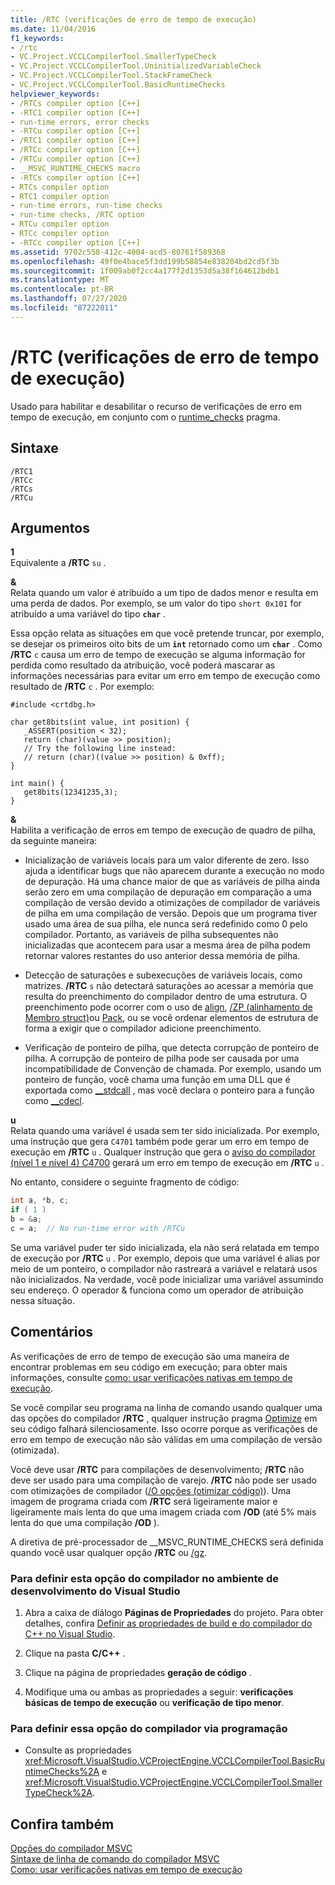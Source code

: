 ```yaml
---
title: /RTC (verificações de erro de tempo de execução)
ms.date: 11/04/2016
f1_keywords:
- /rtc
- VC.Project.VCCLCompilerTool.SmallerTypeCheck
- VC.Project.VCCLCompilerTool.UninitializedVariableCheck
- VC.Project.VCCLCompilerTool.StackFrameCheck
- VC.Project.VCCLCompilerTool.BasicRuntimeChecks
helpviewer_keywords:
- /RTCs compiler option [C++]
- -RTC1 compiler option [C++]
- run-time errors, error checks
- -RTCu compiler option [C++]
- /RTC1 compiler option [C++]
- /RTCc compiler option [C++]
- /RTCu compiler option [C++]
- __MSVC_RUNTIME_CHECKS macro
- -RTCs compiler option [C++]
- RTCs compiler option
- RTC1 compiler option
- run-time errors, run-time checks
- run-time checks, /RTC option
- RTCu compiler option
- RTCc compiler option
- -RTCc compiler option [C++]
ms.assetid: 9702c558-412c-4004-acd5-80761f589368
ms.openlocfilehash: 49f0e4bace5f3dd199b58854e838204bd2cd5f3b
ms.sourcegitcommit: 1f009ab0f2cc4a177f2d1353d5a38f164612bdb1
ms.translationtype: MT
ms.contentlocale: pt-BR
ms.lasthandoff: 07/27/2020
ms.locfileid: "87222011"
---
```

# <a name="rtc-run-time-error-checks"></a>/RTC (verificações de erro de tempo de execução)

Usado para habilitar e desabilitar o recurso de verificações de erro em tempo de execução, em conjunto com o [runtime_checks](../../preprocessor/runtime-checks.md) pragma.

## <a name="syntax"></a>Sintaxe

```
/RTC1
/RTCc
/RTCs
/RTCu
```

## <a name="arguments"></a>Argumentos

**1**<br/>
Equivalente a **/RTC** `su` .

**&**<br/>
Relata quando um valor é atribuído a um tipo de dados menor e resulta em uma perda de dados. Por exemplo, se um valor do tipo `short 0x101` for atribuído a uma variável do tipo **`char`** .

Essa opção relata as situações em que você pretende truncar, por exemplo, se desejar os primeiros oito bits de um **`int`** retornado como um **`char`** . Como **/RTC** `c` causa um erro de tempo de execução se alguma informação for perdida como resultado da atribuição, você poderá mascarar as informações necessárias para evitar um erro em tempo de execução como resultado de **/RTC** `c` . Por exemplo:

```
#include <crtdbg.h>

char get8bits(int value, int position) {
   _ASSERT(position < 32);
   return (char)(value >> position);
   // Try the following line instead:
   // return (char)((value >> position) & 0xff);
}

int main() {
   get8bits(12341235,3);
}
```

**&**<br/>
Habilita a verificação de erros em tempo de execução de quadro de pilha, da seguinte maneira:

- Inicialização de variáveis locais para um valor diferente de zero. Isso ajuda a identificar bugs que não aparecem durante a execução no modo de depuração. Há uma chance maior de que as variáveis de pilha ainda serão zero em uma compilação de depuração em comparação a uma compilação de versão devido a otimizações de compilador de variáveis de pilha em uma compilação de versão. Depois que um programa tiver usado uma área de sua pilha, ele nunca será redefinido como 0 pelo compilador. Portanto, as variáveis de pilha subsequentes não inicializadas que acontecem para usar a mesma área de pilha podem retornar valores restantes do uso anterior dessa memória de pilha.

- Detecção de saturações e subexecuções de variáveis locais, como matrizes. **/RTC** `s` não detectará saturações ao acessar a memória que resulta do preenchimento do compilador dentro de uma estrutura. O preenchimento pode ocorrer com o uso de [align](../../cpp/align-cpp.md), [/ZP (alinhamento de Membro struct)](zp-struct-member-alignment.md)ou [Pack](../../preprocessor/pack.md), ou se você ordenar elementos de estrutura de forma a exigir que o compilador adicione preenchimento.

- Verificação de ponteiro de pilha, que detecta corrupção de ponteiro de pilha. A corrupção de ponteiro de pilha pode ser causada por uma incompatibilidade de Convenção de chamada. Por exemplo, usando um ponteiro de função, você chama uma função em uma DLL que é exportada como [__stdcall](../../cpp/stdcall.md) , mas você declara o ponteiro para a função como [__cdecl](../../cpp/cdecl.md).

**u**<br/>
Relata quando uma variável é usada sem ter sido inicializada. Por exemplo, uma instrução que gera `C4701` também pode gerar um erro em tempo de execução em **/RTC** `u` . Qualquer instrução que gera o [aviso do compilador (nível 1 e nível 4) C4700](../../error-messages/compiler-warnings/compiler-warning-level-1-and-level-4-c4700.md) gerará um erro em tempo de execução em **/RTC** `u` .

No entanto, considere o seguinte fragmento de código:

```cpp
int a, *b, c;
if ( 1 )
b = &a;
c = a;  // No run-time error with /RTCu
```

Se uma variável puder ter sido inicializada, ela não será relatada em tempo de execução por **/RTC** `u` . Por exemplo, depois que uma variável é alias por meio de um ponteiro, o compilador não rastreará a variável e relatará usos não inicializados. Na verdade, você pode inicializar uma variável assumindo seu endereço. O operador & funciona como um operador de atribuição nessa situação.

## <a name="remarks"></a>Comentários

As verificações de erro de tempo de execução são uma maneira de encontrar problemas em seu código em execução; para obter mais informações, consulte [como: usar verificações nativas em tempo de execução](/visualstudio/debugger/how-to-use-native-run-time-checks).

Se você compilar seu programa na linha de comando usando qualquer uma das opções do compilador **/RTC** , qualquer instrução pragma [Optimize](../../preprocessor/optimize.md) em seu código falhará silenciosamente. Isso ocorre porque as verificações de erro em tempo de execução não são válidas em uma compilação de versão (otimizada).

Você deve usar **/RTC** para compilações de desenvolvimento; **/RTC** não deve ser usado para uma compilação de varejo. **/RTC** não pode ser usado com otimizações de compilador ([/O opções (otimizar código)](o-options-optimize-code.md)). Uma imagem de programa criada com **/RTC** será ligeiramente maior e ligeiramente mais lenta do que uma imagem criada com **/OD** (até 5% mais lenta do que uma compilação **/OD** ).

A diretiva de pré-processador de __MSVC_RUNTIME_CHECKS será definida quando você usar qualquer opção **/RTC** ou [/gz](gz-enable-stack-frame-run-time-error-checking.md).

### <a name="to-set-this-compiler-option-in-the-visual-studio-development-environment"></a>Para definir esta opção do compilador no ambiente de desenvolvimento do Visual Studio

1. Abra a caixa de diálogo **Páginas de Propriedades** do projeto. Para obter detalhes, confira [Definir as propriedades de build e do compilador do C++ no Visual Studio](../working-with-project-properties.md).

1. Clique na pasta **C/C++** .

1. Clique na página de propriedades **geração de código** .

1. Modifique uma ou ambas as propriedades a seguir: **verificações básicas de tempo de execução** ou **verificação de tipo menor**.

### <a name="to-set-this-compiler-option-programmatically"></a>Para definir essa opção do compilador via programação

- Consulte as propriedades <xref:Microsoft.VisualStudio.VCProjectEngine.VCCLCompilerTool.BasicRuntimeChecks%2A> e <xref:Microsoft.VisualStudio.VCProjectEngine.VCCLCompilerTool.SmallerTypeCheck%2A>.

## <a name="see-also"></a>Confira também

[Opções do compilador MSVC](compiler-options.md)<br/>
[Sintaxe de linha de comando do compilador MSVC](compiler-command-line-syntax.md)<br/>
[Como: usar verificações nativas em tempo de execução](/visualstudio/debugger/how-to-use-native-run-time-checks)
